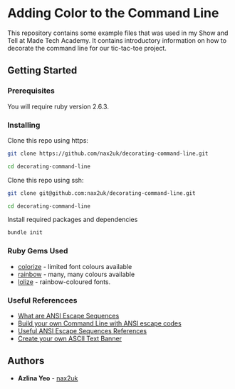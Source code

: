 # Adding Color to the Command Line

This repository contains some example files that was used in my Show and Tell at Made Tech Academy. It contains introductory information on how to decorate the command line for our tic-tac-toe project.

## Getting Started

### Prerequisites

You will require ruby version 2.6.3.

### Installing

Clone this repo using https:

```bash
git clone https://github.com/nax2uk/decorating-command-line.git

cd decorating-command-line
```
Clone this repo using ssh:
```bash
git clone git@github.com:nax2uk/decorating-command-line.git

cd decorating-command-line
```

Install required packages and dependencies

```bash
bundle init
```
### Ruby Gems Used
* [colorize](https://rdoc.info/github/fazibear/colorize) - limited font colours available
* [rainbow](https://github.com/sickill/rainbow/tree/master) - many, many colours available
* [lolize](https://github.com/sickill/rainbow/tree/master) - rainbow-coloured fonts.

### Useful Referencees
* [What are ANSI Escape Sequences](https://en.wikipedia.org/wiki/ANSI_escape_code)
* [Build your own Command Line with ANSI escape codes](https://www.lihaoyi.com/post/BuildyourownCommandLinewithANSIescapecodes.html)
* [Useful ANSI Escape Sequences References](https://gist.github.com/fnky/458719343aabd01cfb17a3a4f7296797)
* [Create your own ASCII Text Banner](https://fsymbols.com/generators/carty/)

## Authors

* **Azlina Yeo** - [nax2uk](https://github.com/nax2uk)




